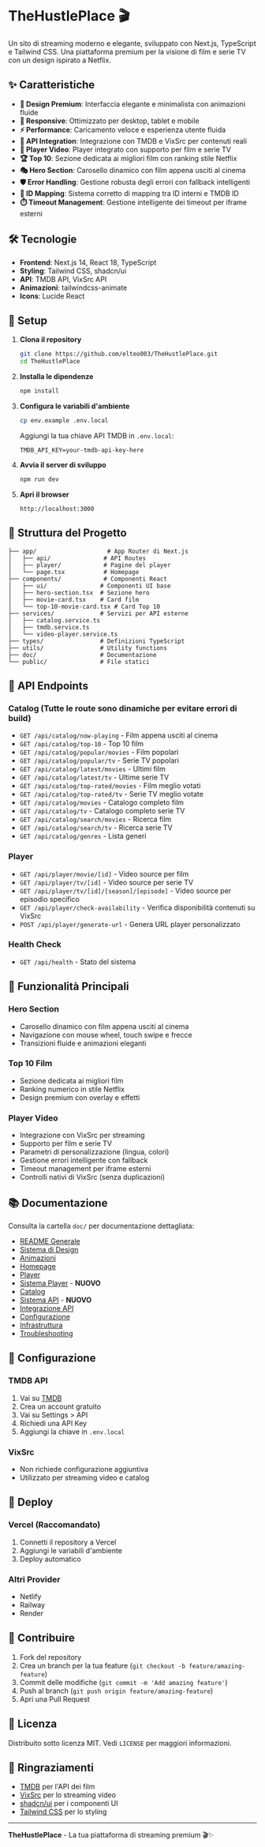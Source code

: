 # TheHustlePlace 🎬

Un sito di streaming moderno e elegante, sviluppato con Next.js, TypeScript e Tailwind CSS. Una piattaforma premium per la visione di film e serie TV con un design ispirato a Netflix.

## ✨ Caratteristiche

- **🎨 Design Premium**: Interfaccia elegante e minimalista con animazioni fluide
- **📱 Responsive**: Ottimizzato per desktop, tablet e mobile
- **⚡ Performance**: Caricamento veloce e esperienza utente fluida
- **🔗 API Integration**: Integrazione con TMDB e VixSrc per contenuti reali
- **🎥 Player Video**: Player integrato con supporto per film e serie TV
- **🏆 Top 10**: Sezione dedicata ai migliori film con ranking stile Netflix
- **🎭 Hero Section**: Carosello dinamico con film appena usciti al cinema
- **🛡️ Error Handling**: Gestione robusta degli errori con fallback intelligenti
- **🔄 ID Mapping**: Sistema corretto di mapping tra ID interni e TMDB ID
- **⏱️ Timeout Management**: Gestione intelligente dei timeout per iframe esterni

## 🛠️ Tecnologie

- **Frontend**: Next.js 14, React 18, TypeScript
- **Styling**: Tailwind CSS, shadcn/ui
- **API**: TMDB API, VixSrc API
- **Animazioni**: tailwindcss-animate
- **Icons**: Lucide React

## 🚀 Setup

1. **Clona il repository**
   ```bash
   git clone https://github.com/elteo003/TheHustlePlace.git
   cd TheHustlePlace
   ```

2. **Installa le dipendenze**
   ```bash
   npm install
   ```

3. **Configura le variabili d'ambiente**
   ```bash
   cp env.example .env.local
   ```
   
   Aggiungi la tua chiave API TMDB in `.env.local`:
   ```env
   TMDB_API_KEY=your-tmdb-api-key-here
   ```

4. **Avvia il server di sviluppo**
   ```bash
   npm run dev
   ```

5. **Apri il browser**
   ```
   http://localhost:3000
   ```

## 📁 Struttura del Progetto

```
├── app/                    # App Router di Next.js
│   ├── api/               # API Routes
│   ├── player/            # Pagine del player
│   └── page.tsx           # Homepage
├── components/            # Componenti React
│   ├── ui/               # Componenti UI base
│   ├── hero-section.tsx  # Sezione hero
│   ├── movie-card.tsx    # Card film
│   └── top-10-movie-card.tsx # Card Top 10
├── services/             # Servizi per API esterne
│   ├── catalog.service.ts
│   ├── tmdb.service.ts
│   └── video-player.service.ts
├── types/                # Definizioni TypeScript
├── utils/                # Utility functions
├── doc/                  # Documentazione
└── public/               # File statici
```

## 🔌 API Endpoints

### Catalog (Tutte le route sono dinamiche per evitare errori di build)
- `GET /api/catalog/now-playing` - Film appena usciti al cinema
- `GET /api/catalog/top-10` - Top 10 film
- `GET /api/catalog/popular/movies` - Film popolari
- `GET /api/catalog/popular/tv` - Serie TV popolari
- `GET /api/catalog/latest/movies` - Ultimi film
- `GET /api/catalog/latest/tv` - Ultime serie TV
- `GET /api/catalog/top-rated/movies` - Film meglio votati
- `GET /api/catalog/top-rated/tv` - Serie TV meglio votate
- `GET /api/catalog/movies` - Catalogo completo film
- `GET /api/catalog/tv` - Catalogo completo serie TV
- `GET /api/catalog/search/movies` - Ricerca film
- `GET /api/catalog/search/tv` - Ricerca serie TV
- `GET /api/catalog/genres` - Lista generi

### Player
- `GET /api/player/movie/[id]` - Video source per film
- `GET /api/player/tv/[id]` - Video source per serie TV
- `GET /api/player/tv/[id]/[season]/[episode]` - Video source per episodio specifico
- `GET /api/player/check-availability` - Verifica disponibilità contenuti su VixSrc
- `POST /api/player/generate-url` - Genera URL player personalizzato

### Health Check
- `GET /api/health` - Stato del sistema

## 🎯 Funzionalità Principali

### Hero Section
- Carosello dinamico con film appena usciti al cinema
- Navigazione con mouse wheel, touch swipe e frecce
- Transizioni fluide e animazioni eleganti

### Top 10 Film
- Sezione dedicata ai migliori film
- Ranking numerico in stile Netflix
- Design premium con overlay e effetti

### Player Video
- Integrazione con VixSrc per streaming
- Supporto per film e serie TV
- Parametri di personalizzazione (lingua, colori)
- Gestione errori intelligente con fallback
- Timeout management per iframe esterni
- Controlli nativi di VixSrc (senza duplicazioni)

## 📚 Documentazione

Consulta la cartella `doc/` per documentazione dettagliata:
- [README Generale](doc/README.md)
- [Sistema di Design](doc/design-system.md)
- [Animazioni](doc/animations.md)
- [Homepage](doc/homepage.md)
- [Player](doc/player.md)
- [Sistema Player](doc/player-system.md) - **NUOVO**
- [Catalog](doc/catalog.md)
- [Sistema API](doc/api-system.md) - **NUOVO**
- [Integrazione API](doc/api-integration.md)
- [Configurazione](doc/configuration.md)
- [Infrastruttura](doc/infrastructure.md)
- [Troubleshooting](doc/troubleshooting.md)

## 🔧 Configurazione

### TMDB API
1. Vai su [TMDB](https://www.themoviedb.org/)
2. Crea un account gratuito
3. Vai su Settings > API
4. Richiedi una API Key
5. Aggiungi la chiave in `.env.local`

### VixSrc
- Non richiede configurazione aggiuntiva
- Utilizzato per streaming video e catalog

## 🚀 Deploy

### Vercel (Raccomandato)
1. Connetti il repository a Vercel
2. Aggiungi le variabili d'ambiente
3. Deploy automatico

### Altri Provider
- Netlify
- Railway
- Render

## 🤝 Contribuire

1. Fork del repository
2. Crea un branch per la tua feature (`git checkout -b feature/amazing-feature`)
3. Commit delle modifiche (`git commit -m 'Add amazing feature'`)
4. Push al branch (`git push origin feature/amazing-feature`)
5. Apri una Pull Request

## 📄 Licenza

Distribuito sotto licenza MIT. Vedi `LICENSE` per maggiori informazioni.

## 🙏 Ringraziamenti

- [TMDB](https://www.themoviedb.org/) per l'API dei film
- [VixSrc](https://vixsrc.to/) per lo streaming video
- [shadcn/ui](https://ui.shadcn.com/) per i componenti UI
- [Tailwind CSS](https://tailwindcss.com/) per lo styling

---

**TheHustlePlace** - La tua piattaforma di streaming premium 🎬✨